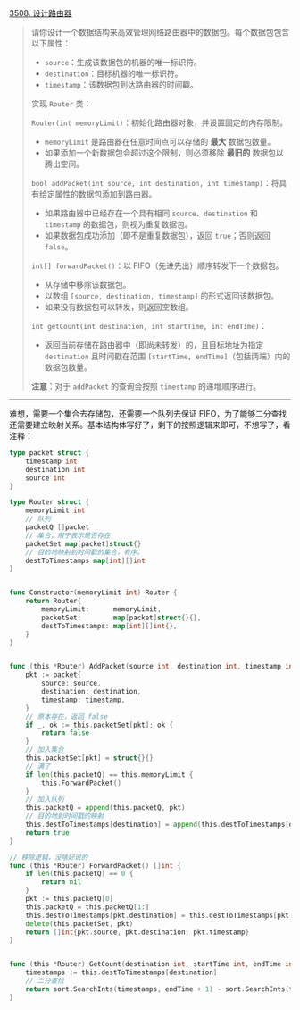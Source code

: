 [3508. 设计路由器](https://leetcode.cn/problems/implement-router/)

> 请你设计一个数据结构来高效管理网络路由器中的数据包。每个数据包包含以下属性：
>
> - `source`：生成该数据包的机器的唯一标识符。
> - `destination`：目标机器的唯一标识符。
> - `timestamp`：该数据包到达路由器的时间戳。
>
> 实现 `Router` 类：
>
> `Router(int memoryLimit)`：初始化路由器对象，并设置固定的内存限制。
>
> - `memoryLimit` 是路由器在任意时间点可以存储的 **最大** 数据包数量。
> - 如果添加一个新数据包会超过这个限制，则必须移除 **最旧的** 数据包以腾出空间。
>
> `bool addPacket(int source, int destination, int timestamp)`：将具有给定属性的数据包添加到路由器。
>
> - 如果路由器中已经存在一个具有相同 `source`、`destination` 和 `timestamp` 的数据包，则视为重复数据包。
> - 如果数据包成功添加（即不是重复数据包），返回 `true`；否则返回 `false`。
>
> `int[] forwardPacket()`：以 FIFO（先进先出）顺序转发下一个数据包。
>
> - 从存储中移除该数据包。
> - 以数组 `[source, destination, timestamp]` 的形式返回该数据包。
> - 如果没有数据包可以转发，则返回空数组。
>
> `int getCount(int destination, int startTime, int endTime)`：
>
> - 返回当前存储在路由器中（即尚未转发）的，且目标地址为指定 `destination` 且时间戳在范围 `[startTime, endTime]`（包括两端）内的数据包数量。
>
> **注意**：对于 `addPacket` 的查询会按照 `timestamp` 的递增顺序进行。

---

难想，需要一个集合去存储包，还需要一个队列去保证 FIFO，为了能够二分查找还需要建立映射关系。基本结构体写好了，剩下的按照逻辑来即可，不想写了，看注释：

```go
type packet struct {
    timestamp int
    destination int
    source int
}

type Router struct {
    memoryLimit int
    // 队列
    packetQ []packet
    // 集合，用于表示是否存在
    packetSet map[packet]struct{}
    // 目的地映射到时间戳的集合，有序。
    destToTimestamps map[int][]int
}


func Constructor(memoryLimit int) Router {
	return Router{
		memoryLimit:      memoryLimit,
		packetSet:        map[packet]struct{}{},
		destToTimestamps: map[int][]int{},
	}
}


func (this *Router) AddPacket(source int, destination int, timestamp int) bool {
    pkt := packet{
        source: source,
        destination: destination,
        timestamp: timestamp,
    }
    // 原本存在，返回 false
    if _, ok := this.packetSet[pkt]; ok {
        return false
    }
    // 加入集合
    this.packetSet[pkt] = struct{}{}
    // 满了
    if len(this.packetQ) == this.memoryLimit {
        this.ForwardPacket()
    }
    // 加入队列
    this.packetQ = append(this.packetQ, pkt)
    // 目的地到时间戳的映射
    this.destToTimestamps[destination] = append(this.destToTimestamps[destination], timestamp)
    return true
}

// 移除逻辑，没啥好说的
func (this *Router) ForwardPacket() []int {
    if len(this.packetQ) == 0 {
        return nil
    }
    pkt := this.packetQ[0]
    this.packetQ = this.packetQ[1:]
    this.destToTimestamps[pkt.destination] = this.destToTimestamps[pkt.destination][1:]
    delete(this.packetSet, pkt)
    return []int{pkt.source, pkt.destination, pkt.timestamp}
}


func (this *Router) GetCount(destination int, startTime int, endTime int) int {
    timestamps := this.destToTimestamps[destination]
    // 二分查找
    return sort.SearchInts(timestamps, endTime + 1) - sort.SearchInts(timestamps, startTime)
}

```

